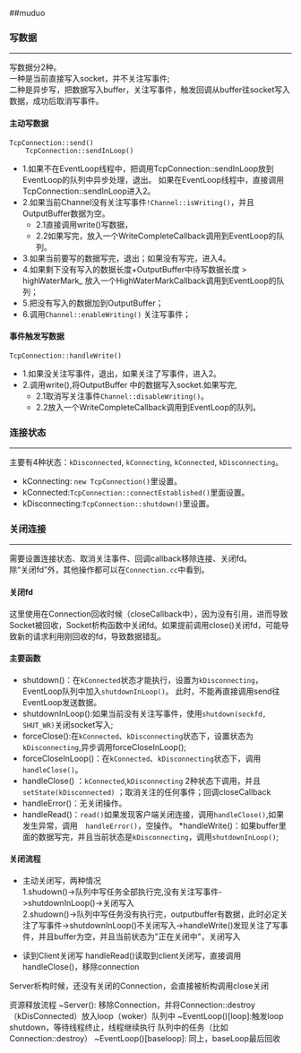 ##muduo

### 写数据
___
写数据分2种。  
一种是当前直接写入socket，并不关注写事件;   
二种是异步写，把数据写入buffer，关注写事件，触发回调从buffer往socket写入数据，成功后取消写事件。

#### 主动写数据

```
TcpConnection::send()
    TcpConnection::sendInLoop()
```

* 1.如果不在EventLoop线程中，把调用TcpConnection::sendInLoop放到EventLoop的队列中异步处理，退出。
  如果在EventLoop线程中，直接调用TcpConnection::sendInLoop进入2。
* 2.如果当前Channel没有关注写事件`!Channel::isWriting()`，并且OutputBuffer数据为空。
    * 2.1直接调用write()写数据，
    * 2.2如果写完，放入一个WriteCompleteCallback调用到EventLoop的队列。
* 3.如果当前要写的数据写完，退出；如果没有写完，进入4。
* 4.如果剩下没有写入的数据长度+OutputBuffer中待写数据长度 > highWaterMark_
  放入一个HighWaterMarkCallback调用到EventLoop的队列；
* 5.把没有写入的数据加到OutputBuffer；
* 6.调用`Channel::enableWriting()` 关注写事件；


#### 事件触发写数据

`TcpConnection::handleWrite()`   

* 1.如果没关注写事件，退出，如果关注了写事件，进入2。
* 2.调用write(),将OutputBuffer 中的数据写入socket.如果写完,
    * 2.1取消写关注事件`Channel::disableWriting()`。
    * 2.2放入一个WriteCompleteCallback调用到EventLoop的队列。


### 连接状态
___

主要有4种状态：`kDisconnected`, `kConnecting`, `kConnected`, `kDisconnecting`。 


* kConnecting:  `new TcpConnection()`里设置。
* kConnected:`TcpConnection::connectEstablished()`里面设置。
* kDisconnecting:`TcpConnection::shutdown()`里设置。



### 关闭连接
___

需要设置连接状态、取消关注事件、回调callback移除连接、关闭fd。    
除“关闭fd”外，其他操作都可以在`Connection.cc`中看到。
#### 关闭fd

这里使用在Connection回收时候（closeCallback中），因为没有引用，进而导致Socket被回收，Socket析构函数中关闭fd。如果提前调用close()关闭fd，可能导致新的请求利用刚回收的fd，导致数据错乱。

#### 主要函数
* shutdown()：在`kConnected`状态才能执行，设置为`kDisconnecting`，EventLoop队列中加入`shutdownInLoop()`。 此时，不能再直接调用send往EventLoop发送数据。
* shutdownInLoop():如果当前没有关注写事件，使用`shutdown(sockfd, SHUT_WR)`关闭socket写入;
* forceClose():在`kConnected`、`kDisconnecting`状态下，设置状态为`kDisconnecting`,异步调用forceCloseInLoop();
* forceCloseInLoop()：在`kConnected`、`kDisconnecting`状态下，调用`handleClose()`。
* handleClose() ：`kConnected`,`kDisconnecting` 2种状态下调用，并且`setState(kDisconnected)`  ；取消关注的任何事件；回调closeCallback   
* handleError()：无关闭操作。
* handleRead()：`read()`如果发现客户端关闭连接，调用`handleClose()`,如果发生异常，调用` 
handleError()`，空操作。
*handleWrite()：如果buffer里面的数据写完，并且当前状态是`kDisconnecting`，调用`shutdownInLoop()`;


#### 关闭流程

* 主动关闭写，两种情况   
1.shudown()->队列中写任务全部执行完,没有关注写事件->shutdownInLoop()->关闭写入   
2.shudown()->队列中写任务没有执行完，outputbuffer有数据，此时必定关注了写事件->shutdownInLoop()不关闭写入->handleWrite()发现关注了写事件，并且buffer为空，并且当前状态为"正在关闭中"，关闭写入

* 读到Client关闭写
handleRead()读取到client关闭写，直接调用handleClose()，移除connection


Server析构时候，还没有关闭的Connection，会直接被析构调用close关闭

资源释放流程
~Server(): 移除Connection，并将Connection::destroy （kDisConnected）放入loop（woker）队列中
~EventLoop()[loop]:触发loop shutdown，等待线程终止，线程继续执行 队列中的任务（比如 Connection::destroy）
~EventLoop()[baseloop]: 同上，baseLoop最后回收


